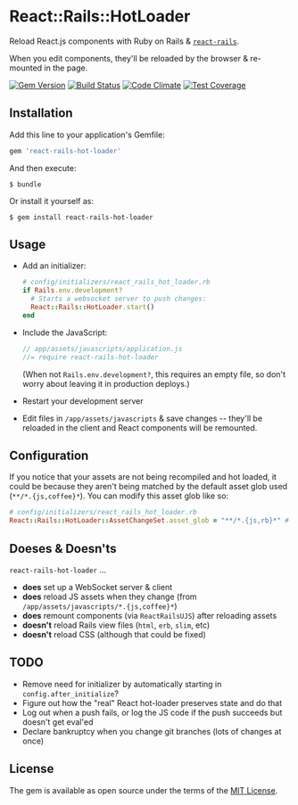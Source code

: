# React::Rails::HotLoader

Reload React.js components with Ruby on Rails & [`react-rails`](http://github.com/reactjs/react-rails).

When you edit components, they'll be reloaded by the browser & re-mounted in the page.

[![Gem Version](https://badge.fury.io/rb/react-rails-hot-loader.svg)](http://badge.fury.io/rb/react-rails-hot-loader) [![Build Status](https://travis-ci.org/rmosolgo/react-rails-hot-loader.svg)](https://travis-ci.org/rmosolgo/react-rails-hot-loader) [![Code Climate](https://codeclimate.com/github/rmosolgo/react-rails-hot-loader/badges/gpa.svg)](https://codeclimate.com/github/rmosolgo/react-rails-hot-loader) [![Test Coverage](https://codeclimate.com/github/rmosolgo/react-rails-hot-loader/badges/coverage.svg)](https://codeclimate.com/github/rmosolgo/react-rails-hot-loader/coverage)

## Installation

Add this line to your application's Gemfile:

```ruby
gem 'react-rails-hot-loader'
```

And then execute:

    $ bundle

Or install it yourself as:

    $ gem install react-rails-hot-loader

## Usage

- Add an initializer:

  ```ruby
  # config/initializers/react_rails_hot_loader.rb
  if Rails.env.development?
    # Starts a websocket server to push changes:
    React::Rails::HotLoader.start()
  end
  ```

- Include the JavaScript:

  ```js
  // app/assets/javascripts/application.js
  //= require react-rails-hot-loader
  ```

  (When not `Rails.env.development?`, this requires an empty file, so don't worry about leaving it in production deploys.)

- Restart your development server

- Edit files in `/app/assets/javascripts` & save changes -- they'll be reloaded in the client and React components will be remounted.

## Configuration

If you notice that your assets are not being recompiled and hot loaded, it could be because they aren't being matched by the default asset glob used (`**/*.{js,coffee}*`).  You can modify this asset glob like so:

```ruby
# config/initializers/react_rails_hot_loader.rb
React::Rails::HotLoader::AssetChangeSet.asset_glob = "**/*.{js,rb}*" # I <3 Opal
```

## Doeses & Doesn'ts

`react-rails-hot-loader` ...

- __does__ set up a WebSocket server & client
- __does__ reload JS assets when they change (from `/app/assets/javascripts/*.{js,coffee}*`)
- __does__ remount components (via `ReactRailsUJS`) after reloading assets
- __doesn't__ reload Rails view files (`html`, `erb`, `slim`, etc)
- __doesn't__ reload CSS (although that could be fixed)

## TODO

- Remove need for initializer by automatically starting in `config.after_initialize`?
- Figure out how the "real" React hot-loader preserves state and do that
- Log out when a push fails, or log the JS code if the push succeeds but doesn't get eval'ed
- Declare bankruptcy when you change git branches (lots of changes at once)

## License

The gem is available as open source under the terms of the [MIT License](http://opensource.org/licenses/MIT).
